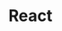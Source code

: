 # React <Style Guide />

> **Note**: this style guide is an accumulation of coding standards from different sources as well as my own inputs based on my experiences with React. This style guide can also be used in React Native for most of the part. 

Here's the one for [JavaScript](https://github.com/auxcalibur/javascript).

## Table of Contents

  1. [Basic Rules](#basic-rules)
  1. [Importing](#importing)
  1. [Stateful vs Stateless](#stateful-vs-stateless)

## Basic Rules

  - Only include one React component per file.
    - However, multiple Stateless or Pure Components are allowed per file.
  - Always use JSX syntax.
  - Do not use `React.createElement` unless you're initializing the app from a file that is not JSX.
  - Do not use `createClass`. Prefer `class MyComponent extends Component` or normal functions: `function MyComponent(props) {}` (not arrow functions).
  - Always end each line with `;` if applicable for better code readability.

## Importing

  - Add `{ Component }` when doing `import React, { Component } from 'react';`.

  ```jsx
  import React, { Component } from 'react';
  ```

  - Your imported files should be ordered like:
    - `import React, { Component } from 'react';`
    - External modules (e.g. `import moment from 'moment';`)
    - Your components (e.g. `import MyComponent from '../MyComponent';`)
    - Actions
    - Utilities (e.g. validations, formatter, static dropdown lists)

  ```jsx
  import React, { Component } from 'react';
  import moment from 'moment';
  import styled from 'styled-components';

  import MyComponent from '../MyComponent';
  import OtherComponent from '../../OtherComponent';

  import { login } from '../../../actions/authentication';
  import * from '../../../actions/customAction';

  import { required, email, number } from '../../../utils/validations';
  ```

## Stateful vs Stateless

  - If you have internal state and/or refs, prefer `class Name extends Component` over normal functions (not arrow functions).

  ```jsx
  // avoid
  const MyComponent = createClass({
    // ...
    render() {
      return <div>{this.state.hello}</div>;
    }
  });

  // prefer
  class MyComponent extends Component {
    // ...
    render() {
      return <div>{this.state.hello}</div>;
    }
  }
  ```

  - And if you don't have state or refs, prefer normal functions (not arrow functions) over classes:

  ```jsx
  // avoid
  class Listing extends React.Component {
    render() {
      return <div>{this.props.hello}</div>;
    }
  }

  // prefer
  const Listing = ({ hello }) => (
    <div>{hello}</div>
  );

  // good
  function Listing({ hello }) {
    return <div>{hello}</div>;
  }
  ```


... work-in-progress